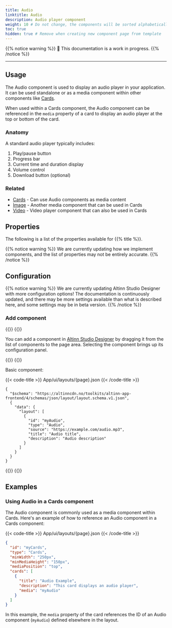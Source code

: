 ```yaml
---
title: Audio
linktitle: Audio
description: Audio player component
weight: 10 # Do not change, the components will be sorted alphabetically
toc: true
hidden: true # Remove when creating new component page from template
---
```



{{% notice warning %}}
🚧 This documentation is a work in progress.
{{% /notice %}}

---

## Usage

The Audio component is used to display an audio player in your application. It can be used standalone or as a media
component within other components like [Cards](../cards).

When used within a Cards component, the Audio component can be referenced in the `media` property of a card to display
an audio player at the top or bottom of the card.

### Anatomy

A standard audio player typically includes:

1. Play/pause button
2. Progress bar
3. Current time and duration display
4. Volume control
5. Download button (optional)

### Related

- [Cards](../cards) - Can use Audio components as media content
- [Image](../image) - Another media component that can be used in Cards
- [Video](../video) - Video player component that can also be used in Cards

## Properties

The following is a list of the properties available for {{% title %}}.

{{% notice warning %}}
We are currently updating how we implement components, and the list of properties may not be entirely accurate.
{{% /notice %}}

[//]: # (TODO: Add these)

## Configuration

{{% notice warning %}}
We are currently updating Altinn Studio Designer with more configuration options!
The documentation is continuously updated, and there may be more settings available than what is described here, and
some settings may be in beta version.
{{% /notice %}}

### Add component

{{<content-version-selector classes="border-box">}}
{{<content-version-container version-label="Altinn Studio Designer">}}

You can add a component in [Altinn Studio Designer](/altinn-studio/getting-started/) by dragging it from the list of
components to the page area.
Selecting the component brings up its configuration panel.

{{</content-version-container>}}
{{<content-version-container version-label="Code">}}

Basic component:

{{< code-title >}}
App/ui/layouts/{page}.json
{{< /code-title >}}

```json{hl_lines="6-"}
{
  "$schema": "https://altinncdn.no/toolkits/altinn-app-frontend/4/schemas/json/layout/layout.schema.v1.json",
  {
    "data": {
      "layout": [
        {
          "id": "myAudio",
          "type": "Audio",
          "source": "https://example.com/audio.mp3",
          "title": "Audio title",
          "description": "Audio description"
        }
      ]
    }
  }
}
```

{{</content-version-container>}}
{{</content-version-selector>}}


## Examples

### Using Audio in a Cards component

The Audio component is commonly used as a media component within Cards. Here's an example of how to reference an Audio
component in a Cards component:

{{< code-title >}}
App/ui/layouts/{page}.json
{{< /code-title >}}

```json
{
  "id": "myCards",
  "type": "Cards",
  "minWidth": "250px",
  "minMediaHeight": "150px",
  "mediaPosition": "top",
  "cards": [
    {
      "title": "Audio Example",
      "description": "This card displays an audio player",
      "media": "myAudio"
    }
  ]
}
```

In this example, the `media` property of the card references the ID of an Audio component (`myAudio`) defined elsewhere
in the layout.
